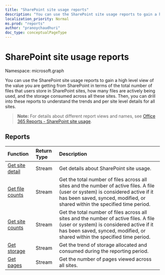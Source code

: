```yaml
---
title: "SharePoint site usage reports"
description: "You can use the SharePoint site usage reports to gain a high level view of the value you are getting from SharePoint in terms of the total number of files that users store in SharePoint sites, how many files are actively being used, and the storage consumed across all these sites. Then, you can drill into these reports to understand the trends and per site level details for all sites."
localization_priority: Normal
ms.prod: "reports"
author: "pranoychaudhuri"
doc_type: conceptualPageType
---
```


# SharePoint site usage reports

Namespace: microsoft.graph

You can use the SharePoint site usage reports to gain a high level view of the value you are getting from SharePoint in terms of the total number of files that users store in SharePoint sites, how many files are actively being used, and the storage consumed across all these sites. Then, you can drill into these reports to understand the trends and per site level details for all sites.

> **Note:** For details about different report views and names, see [Office 365 Reports - SharePoint site usage](https://support.office.com/client/SharePoint-site-usage-4ecfb843-e5d5-464d-8bf6-7ed512a9b213).

## Reports

| Function                                 | Return Type | Description                              |
| :--------------------------------------- | :---------- | :--------------------------------------- |
| [Get site detail](../api/reportroot-getsharepointsiteusagedetail.md) | Stream      | Get details about SharePoint site usage. |
| [Get file counts](../api/reportroot-getsharepointsiteusagefilecounts.md) | Stream      | Get the total number of files across all sites and the number of active files. A file (user or system) is considered active if it has been saved, synced, modified, or shared within the specified time period. |
| [Get site counts](../api/reportroot-getsharepointsiteusagesitecounts.md) | Stream      | Get the total number of files across all sites and the number of active files. A file (user or system) is considered active if it has been saved, synced, modified, or shared within the specified time period. |
| [Get storage](../api/reportroot-getsharepointsiteusagestorage.md) | Stream      | Get the trend of storage allocated and consumed during the reporting period. |
| [Get pages](../api/reportroot-getsharepointsiteusagepages.md) | Stream      | Get the number of pages viewed across all sites. |
